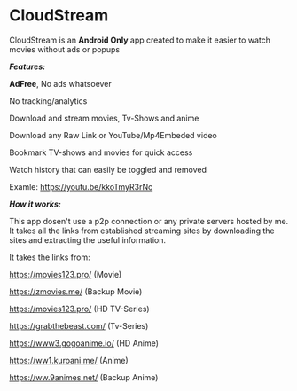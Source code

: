 # CloudStream

CloudStream is an **Android Only** app created to make it easier to watch movies without ads or popups

***Features:***

**AdFree**, No ads whatsoever

No tracking/analytics 

Download and stream movies, Tv-Shows and anime

Download any Raw Link or YouTube/Mp4Embeded video

Bookmark TV-shows and movies for quick access

Watch history that can easily be toggled and removed

Examle: https://youtu.be/kkoTmyR3rNc

***How it works:***

This app dosen't use a p2p connection or any private servers hosted by me. It takes all the links from established streaming sites by downloading the sites and extracting the useful information. 

It takes the links from:

https://movies123.pro/ (Movie)

https://zmovies.me/ (Backup Movie)

https://movies123.pro/ (HD TV-Series)

https://grabthebeast.com/ (Tv-Series)

https://www3.gogoanime.io/ (HD Anime)

https://ww1.kuroani.me/ (Anime)

https://ww.9animes.net/ (Backup Anime)
